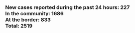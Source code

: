 ### New cases reported during the past 24 hours: 227<br/>In the community: 1686<br/>At the border: 833<br/>Total: 2519